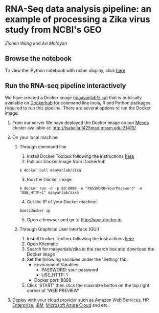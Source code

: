 # RNA-Seq data analysis pipeline: an example of processing a Zika virus study from NCBI's GEO

_Zichen Wang_ and _Avi Ma'ayan_

## Browse the notebook

To view the IPython notebook with richer display, click [here](http://nbviewer.jupyter.org/github/maayanlab/Zika-RNAseq-Pipeline/blob/master/Zika.ipynb)

## Run the RNA-seq pipeline interactively

We have created a Docker image ([maayanlab/zika](https://hub.docker.com/r/maayanlab/zika/)) that is publically available on [Dockerhub](https://hub.docker.com/) for command line tools, R and Python packages required to run this pipeline. There are several options to run the Docker image:

1. From our server
	We have deployed the Docker image on our [Mesos](http://mesos.apache.org/) cluster available at: http://isabella.1425mad.mssm.edu:31413/.

2. On your local machine
	1. Through command line
		1. Install Docker Toolbox following the instructions [here](https://www.docker.com/products/docker-toolbox) 
		2. Pull our Docker image from Dockerhub
		```
		$ docker pull maayanlab/zika
		```
		3. Run the Docker image
		```
		$ docker run -d -p 80:8888 -e "PASSWORD=YourPassword" -e "USE_HTTP=1" maayanlab/zika
		```
		4. Get the IP of your Docker machine:
		```
		boot2docker ip
		```
		5. Open a browser and go to http://your.docker.ip

	2. Through Graphical User Interface (GUI)
		1. Install Docker Toolbox following the instructions [here](https://www.docker.com/products/docker-toolbox) 
		2. Open Kitematic
		3. Search for maayanlab/zika in the search box and download the Docker image
		4. Set the following variables under the 'Setting' tab:
			+ Environment Varables: 
				+ PASSWORD: your password
				+ USE_HTTP: 1
			+ Docker port: 8888
		5. Click 'START' then click the maximize button on the top right corner of 'WEB PREVIEW'

3. Deploy with your cloud provider such as [Amazon Web Services](https://www.docker.com/aws), [HP Enterprise](https://www.docker.com/aws), [IBM](https://www.docker.com/IBM), [Microsoft Azure Cloud](https://www.docker.com/microsoft) and etc.

